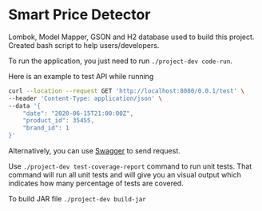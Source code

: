 # Smart Price Detector
Lombok, Model Mapper, GSON and H2 database used to build this project. Created bash script to help users/developers.


To run the application, you just need to run `./project-dev code-run`.


Here is an example to test API while running
```sh
curl --location --request GET 'http://localhost:8080/0.0.1/test' \
--header 'Content-Type: application/json' \
--data '{
    "date": "2020-06-15T21:00:00Z",
    "product_id": 35455,
    "brand_id": 1
}'
```

Alternatively, you can use [Swagger](http://localhost:8080/swagger-ui/index.html#/Price%20MODULE/getPrices) to send request.

Use `./project-dev test-coverage-report` command to run unit tests. That command will run all unit tests and will give you an visual output which indicates how many percentage of tests are covered.


To build JAR file `./project-dev build-jar`
